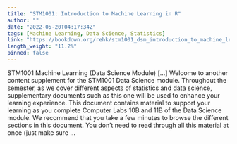 ```yaml
---
title: "STM1001: Introduction to Machine Learning in R"
author: ""
date: "2022-05-20T04:17:34Z"
tags: [Machine Learning, Data Science, Statistics]
link: "https://bookdown.org/rehk/stm1001_dsm_introduction_to_machine_learning_in_r/"
length_weight: "11.2%"
pinned: false
---
```


STM1001 Machine Learning (Data Science Module) [...] Welcome to another content supplement for the STM1001 Data Science module. Throughout the semester, as we cover different aspects of statistics and data science, supplementary documents such as this one will be used to enhance your learning experience. This document contains material to support your learning as you complete Computer Labs 10B and 11B of the Data Science module. We recommend that you take a few minutes to browse the different sections in this document. You don’t need to read through all this material at once (just make sure ...
